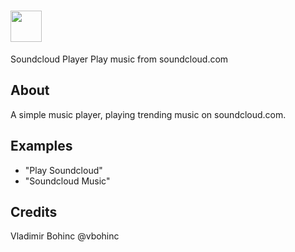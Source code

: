 # <img src='https://raw.githack.com/FortAwesome/Font-Awesome/master/svgs/solid/robot.svg' card_color='#40DBB0' width='50' height='50' style='vertical-align:bottom'/>
Soundcloud Player
Play music from soundcloud.com

## About 
A simple music player, playing trending music on soundcloud.com.

## Examples 
* "Play Soundcloud"
* "Soundcloud Music"

## Credits 
Vladimir Bohinc @vbohinc

